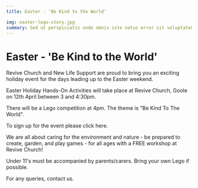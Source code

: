 ```yaml
---
title: Easter - 'Be Kind to the World'

img: easter-lego-story.jpg
summary: Sed ut perspiciatis unde omnis iste natus error sit voluptatem accusantium doloremque laudantium, totam rem aperiam, eaque ipsa quae ab illo inventore veritatis et quasi architecto beatae.
---
```


# Easter - 'Be Kind to the World'

Revive Church and New Life Support are proud to bring you an exciting holiday event for the days leading up to the Easter weekend.

Easter Holiday Hands-On Activities will take place at Revive Church, Goole on 12th April between 3 and 4:30pm.

There will be a Lego competition at 4pm. The theme is "Be Kind To The World".

To sign up for the event please click here.

We are all about caring for the environment and nature - be prepared to create, garden, and play games - for all ages with a FREE workshop at Revive Church!

Under 11's must be accompanied by parents/carers. Bring your own Lego if possible.

For any queries, contact us.
